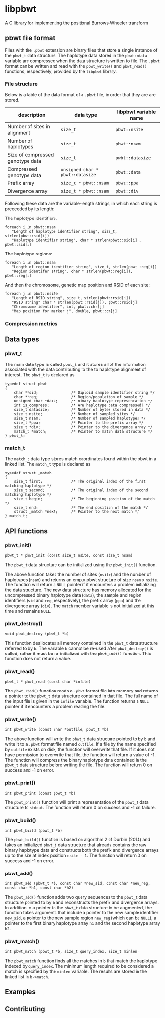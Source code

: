 # libpbwt

A C library for implementing the positional Burrows-Wheeler transform

## pbwt file format

Files with the `.pbwt` extension are binary files that store a single instance
of the `pbwt_t` data structure. The haplotype data stored in the `pbwt::data` 
variable are compressed when the data structure is written to file. The `.pbwt`
format can be written and read with the `pbwt_write()` and `pbwt_read()` functions,
respectively, provided by the `libpbwt` library.

### File structure

Below is a table of the data format of a `.pbwt` file, in order that they are
are stored.

| description | data type | libpbwt variable name |
| ----------- | --------- | --------------------- |
| Number of sites in alignment | `size_t` | `pbwt::nsite` |
| Number of haplotypes | `size_t` | `pbwt::nsam` |
| Size of compressed genotype data | `size_t` | `pwbt::datasize` |
| Compressed genotype data | `unsigned char * pbwt::datasize` | `pbwt::data` |
| Prefix array | `size_t * pbwt::nsam` | `pbwt::ppa` |
| Divergence array | `size_t * pbwt::nsam` | `pbwt::div` |

Following these data are the variable-length strings, in which
each string is preceeded by its length:

The haplotype identifiers:

```
foreach i in pbwt::nsam
   "Length of haplotype identifier string", size_t, strlen(pbwt::sid[i])
   "Haplotype identifier string", char * strlen(pbwt::sid[i]), pbwt::sid[i]
```

The haplotype regions:

```
foreach i in pbwt::nsam
   "Length of region identifier string", size_t, strlen(pbwt::reg[i])
   "Region identifer string", char * strlen(pbwt::reg[i]), pbwt::reg[i]
```

And then the chromosome, genetic map position and RSID of each site:

```
foreach j in pbwt::nsite
   "Length of RSID string", size_t, strlen(pbwt::rsid[j])
   "RSID string" char * strlen(pbwt::rsid[j]), pbwt::rsid[j]
   "Chromosome identifier", int, pbwt::chr[j]
   "Map position for marker j", double, pbwt::cm[j]
```

### Compression metrics


## Data types

### pbwt_t

The main data type is called `pbwt_t` and it stores all of the information associated with
the data contributing to the to haplotype alignment of interest. The `pbwt_t` is declared as

```
typedef struct pbwt
{
    char **sid;               /* Diploid sample identifier string */
    char **reg;               /* Region/population of sample */
    unsigned char *data;      /* Binary haplotype representation */
    int is_compress;          /* Are haplotype data compressed? */
    size_t datasize;          /* Number of bytes stored in data */
    size_t nsite;             /* Number of sampled sites */
    size_t nsam;              /* Number of sampled haplotypes */
    size_t *ppa;              /* Pointer to the prefix array */
    size_t *div;              /* Pointer to the divergence array */
    match_t *match;           /* Pointer to match data structure */
} pbwt_t;
```

### match_t

The `match_t` data type stores match coordinates found within the pbwt in a linked list.
The `match_t` type is declared as

```
typedef struct _match
{
    size_t first;             /* The original index of the first matching haplotype */
    size_t second;            /* The original index of the second matching haplotype */
    size_t begin;             /* The beginning position of the match */
    size_t end;               /* The end position of the match */
    struct _match *next;      /* Pointer to the next match */
} match_t;
```

## API functions

### pbwt_init()

```
pbwt_t * pbwt_init (const size_t nsite, const size_t nsam)
```

The `pbwt_t` data structure can be initialized using the `pbwt_init()` function.

The above function takes the number of sites (`nsite`) and the number of haplotypes (`nsam`) and
returns an empty pbwt structure of size `nsam` x `nsite`. The function will return a `NULL` pointer
if it encounters a problem initializing the data structure. The new data structure has memory allocated
for the uncompressed binary haplotype data (`data`), the sample and region identifiers (`sid` and 
`reg`, respectively), the prefix array (`ppa`) and the divergence array (`div`). The `match` member
variable is not initialized at this time and remains `NULL`.

### pbwt_destroy()

```
void pbwt_destroy (pbwt_t *b)
```

This function deallocates all memory contained in the `pbwt_t` data structure referred to by `b`.
The variable `b` cannot be re-used after `pbwt_destroy()` is called, rather it must be re-initialized
with the `pbwt_init()` function. This function does not return a value.

### pbwt_read()

```
pbwt_t * pbwt_read (const char *infile)
```

The `pbwt_read()` function reads a `.pbwt` format file into memory and returns a pointer to the
`pbwt_t` data structure contained in that file. The full name of the input file is given in the
`infile` variable. The function returns a `NULL` pointer if it encounters a problem reading the file.

### pbwt_write()

```
int pbwt_write (const char *outfile, pbwt_t *b)
```

The above function will write the `pbwt_t` data structure pointed to by `b` and write it to a
`.pbwt` format file named `outfile`. If a file by the name specified by `outfile` exists on disk,
the function will overwrite that file. If it does not have permission to overwrite that file,
the function will return a value of -1. The function will compress the binary haplotype data 
contained in the `pbwt_t` data structure before writing the file. The function will return 0 on
success and -1 on error.

### pbwt_print()

```
int pbwt_print (const pbwt_t *b)
```

The `pbwt_print()` function will print a representation of the `pbwt_t` data structure to
`stdout`. The function will return 0 on success and -1 on failure.

### pbwt_build()

```
int pbwt_build (pbwt_t *b)
```

The `pbwt_build()` function is based on algorithm 2 of Durbin (2014) and takes
an initialized `pbwt_t` data structure that already contains the raw binary haplotype
data and constructs both the prefix and divergence arrays up to the site at index
position `nsite - 1`. The function will return 0 on success and -1 on error.

### pbwt_add()

```
int pbwt_add (pbwt_t *b, const char *new_sid, const char *new_reg, const char *h1, const char *h2)
```

The `pbwt_add()` function adds two query sequences to the `pbwt_t` data structure pointed
to by `b` and reconstructs the prefix and divergence arrays. In addition to a pointer to
the `pbwt_t` data structure to be augmented, the function takes arguments that include a
pointer to the new sample identifier `new_sid`, a pointer to the new sample region `new_reg`
(which can be `NULL`), a pointer to the first binary haplotype array `h1` and the second haplotype
array `h2`.

### pbwt_match()

```
int pbwt_match (pbwt_t *b, size_t query_index, size_t minlen)
```

The `pbwt_match` function finds all the matches in `b` that match the haplotype indexed by `query_index`.
The minimum length required to be considered a match is specified by the `minlen` variable. The results are
stored in the linked list in `b->match`.

## Examples

## Contributing
